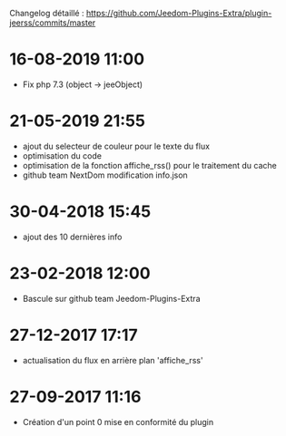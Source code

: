 Changelog détaillé :
<https://github.com/Jeedom-Plugins-Extra/plugin-jeerss/commits/master>

16-08-2019 11:00
===

-   Fix php 7.3 (object -> jeeObject)

21-05-2019 21:55
===

-   ajout du selecteur de couleur pour le texte du flux
-   optimisation du code
-   optimisation de la fonction affiche_rss() pour le traitement du cache
-   github team NextDom modification info.json

30-04-2018 15:45
===

-   ajout des 10 dernières info

23-02-2018 12:00
===

-   Bascule sur github team Jeedom-Plugins-Extra

27-12-2017 17:17
===

-   actualisation du flux en arrière plan 'affiche_rss'

27-09-2017 11:16
===

-   Création d'un point 0 mise en conformité du plugin
